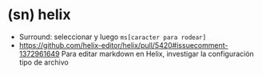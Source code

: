 # (sn) helix
- Surround: seleccionar y luego `ms[caracter para rodear]`
- https://github.com/helix-editor/helix/pull/5420#issuecomment-1372961649 Para editar markdown en Helix, investigar la configuración tipo de archivo